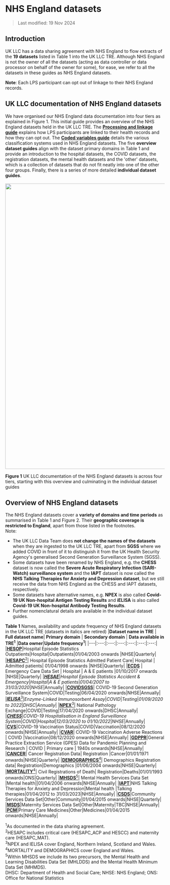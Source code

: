 # NHS England datasets
>Last modified: 19 Nov 2024
## Introduction  
UK LLC has a data sharing agreement with NHS England to flow extracts of the **19 datasets** listed in Table 1 into the UK LLC TRE. Although NHS England is not the owner of all the datasets (acting as data controller or data processor on behalf of the owner for some), for ease, we refer to all the datasets in these guides as NHS England datasets.  

**Note**: Each LPS participant can opt out of linkage to their NHS England records.  


## UK LLC documentation of NHS England datasets
We have organised our NHS England data documentation into four tiers as explained in Figure 1. This initial guide provides an overview of the NHS England datasets held in the UK LLC TRE. The [**Processing and linkage guide**](../NHS_England/Linkage%20and%20processing/linkage_processing.md) explains how LPS participants are linked to their health records and how they can opt out. The [**Coded variables guide**](../NHS_England/Coding/coding_intro.md) details the various classification systems used in NHS England datasets. The five **overview dataset guides** align with the dataset primary domains in Table 1 and provide an introduction to the hospital datasets, the COVID datasets, the registration datasets, the mental health datasets and the 'other' datasets, which is a collection of datasets that do not fit neatly into one of the other four groups. Finally, there is a series of more detailed **individual dataset guides**.  
</br>
<img src="../../images/NHSE_IntroDocumentation_Figure1.jpg" width="900"/>

**Figure 1** UK LLC documentation of the NHS England datasets is across four tiers, starting with this overview and culminating in the individual dataset guides
## Overview of NHS England datasets
The NHS England datasets cover a **variety of domains and time periods** as summarised in Table 1 and Figure 2. Their **geographic coverage is restricted to England**, apart from those listed in the footnotes.   
Note:  
* The UK LLC Data Team does **not change the names of the datasets** when they are ingested to the UK LLC TRE, apart from **SGSS** where we added COVID in front of it to distinguish it from the UK Health Security Agency's generalised Second Generation Surveillance System (SGSS). 
* Some datasets have been renamed by NHS England, e.g. the **CHESS** dataset is now called the **Severe Acute Respiratory Infection (SARI-Watch) surveillance system** and the **IAPT** dataset is now called the **NHS Talking Therapies for Anxiety and Depression dataset**, but we still receive the data from NHS England as the CHESS and IAPT datasets, respectively. 
* Some datasets have alternative names, e.g. **NPEX** is also called **Covid-19 UK Non-hospital Antigen Testing Results** and **iELISA** is also called **Covid-19 UK Non-hospital Antibody Testing Results**. 
* Further nomenclatural details are available in the individual dataset guides.     

**Table 1** Names, availability and update frequency of NHS England datasets in the UK LLC TRE (datasets in italics are retired)
|**Dataset name in TRE** | **Full dataset name**| **Primary  domain** | **Secondary domain** | **Data available in TRE<sup>1</sup>** |**Data owner**|**Update frequency<sup>1</sup>**|
|---|:---:|:---:|:---:|:---:|:---:|:---:|
|[**HESOP**](../NHS_England/HES%20datasets/OP/HESOP.ipynb)|Hospital Episode Statistics Outpatients|Hospital|Outpatients|01/04/2003 onwards |NHSE|Quarterly|
|[**HESAPC**<sup>2</sup>](../NHS_England/HES%20datasets/APC/HESAPC.ipynb)| Hospital Episode Statistics Admitted Patient Care| Hospital | Admitted patients| 01/04/1998 onwards |NHSE|Quarterly|
|[**ECDS**](../NHS_England/HES%20datasets/ECDS/ECDS.ipynb) | Emergency Care Data Set | Hospital | A & E patients |01/10/2017 onwards |NHSE|Quarterly|
|[***HESAE***](../NHS_England/HES%20datasets/AE/HESAE.ipynb)|*Hospital Episode Statistics Accident & Emergency*|*Hospital*|*A & E patients*|*01/04/2007 to 31/03/2020*|*NHSE*|Annually|
|[**COVIDSGSS**](../NHS_England/COVID%20datasets/COVIDSGSS/COVIDSGSS.ipynb)| COVID-19 Second Generation Surveillance System|COVID|Testing|06/04/2020 onwards|NHSE|Annually|
|[***IELISA***<sup>3</sup>](../NHS_England/COVID%20datasets/IELISA/IELISA.ipynb)|*Enzyme-Linked Immunosorbent Assay*|*COVID*|*Testing*|*01/09/2020 to 2022*|*DHSC*|*Annually*|
|[**NPEX**<sup>3</sup>](../NHS_England/COVID%20datasets/NPEX/NPEX.ipynb)| National Pathology Exchange|COVID|Testing|17/04/2020 onwards|DHSC|Annually|
|[***CHESS***](../NHS_England/COVID%20datasets/CHESS/CHESS.ipynb)|*COVID-19 Hospitalisation in England Surveillance System*|*COVID*|*Hospital*|*12/03/2020 to 01/10/2022*|*NHSE*|Annually|
|[**CVS**](../NHS_England/COVID%20datasets/CVS/CVS.ipynb)|COVID-19 Vaccination Status|COVID|Vaccination|08/12/2020 onwards|NHSE|Annually|
|[**CVAR**](../NHS_England/COVID%20datasets/CVAR/CVAR.ipynb)| COVID-19 Vaccination Adverse Reactions  | COVID |Vaccination|08/12/2020 onwards|NHSE|Annually|
|[**GDPPR**](../NHS_England/COVID%20datasets/GDPPR/GDPPR.ipynb)|General Practice Extraction Service (GPES) Data for Pandemic Planning and Research | COVID | Primary care  | 1940s onwards|NHSE|Annually|
|[**CANCER**](../NHS_England/Registration%20datasets/CANCER/CANCER.ipynb)| Cancer Registration Data| Registration |Cancer|01/01/1971 onwards|NHSE|Quarterly|
|[**DEMOGRAPHICS**<sup>4</sup>](../NHS_England/Registration%20datasets/DEMOGRAPHICS/Demographics.md)| Demographics Registration data| Registration|Demographics |01/06/2004 onwards|NHSE|Quarterly|
|[**MORTALITY**<sup>4</sup>](../NHS_England/Registration%20datasets/MORTALITY/MORTALITY.ipynb)| Civil Registrations of  Death| Registration|Deaths|01/01/1993 onwards|ONS|Quarterly|
|[**MHSDS**<sup>5</sup>](../NHS_England/Mental%20health%20datasets/MHSDS/MHSDS.md)| Mental Health Services Data Set |Mental health||01/04/2006 onwards|NHSE|Annually|
|[**IAPT**](../NHS_England/Mental%20health%20datasets/IAPT/IAPT.ipynb)|NHS Talking Therapies for Anxiety and Depression|Mental health |Talking therapies|01/04/2012 to 31/03/2023|NHSE|Annually|
|[**CSDS**](../NHS_England/Other%20datasets/CSDS/CSDS.ipynb)|Community Services Data Set|Other|Community|01/04/2015 onwards|NHSE|Quarterly|
|[**MSDS**](../NHS_England/Other%20datasets/MSDS/MSDS.md)|Maternity Services Data Set|Other|Maternity|TBC|NHSE|Annually|
|[**PCM**](../NHS_England/Other%20datasets/PCM/PCM.ipynb)|Primary Care Medicines|Other|Medicines|01/04/2015 onwards|NHSE|Annually|
 

<sup>1</sup>As documented in the data sharing agreement.  
<sup>2</sup>HESAPC includes critical care (HESAPC_ACP and HESCC) and maternity care (HESAPC_MAT).  
<sup>3</sup>NPEX and IELISA cover England, Northern Ireland, Scotland and Wales.  
<sup>4</sup>MORTALITY and DEMOGRAPHICS cover England and Wales.  
<sup>5</sup>Within MHSDS we include its two precursors, the Mental Health and Learning Disabilities Data Set (MHLDDS) and the Mental Health Minimum Data Set (MHMDS).  
DHSC: Department of Health and Social Care; NHSE: NHS England; ONS: Office for National Statistics  
